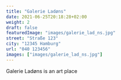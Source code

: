 ```yaml
---
title: "Galerie Ladøns"
date: 2021-06-25T20:18:28+02:00
weight: 2
draft: false
featuredImage: "images/galerie_lad_ns.jpg"
street: "Straße 123"
city: "12345 Hamburg"
url: "040 123456"
images: ["images/galerie_lad_ns.jpg"]
---
```


Galerie Ladøns is an art place
